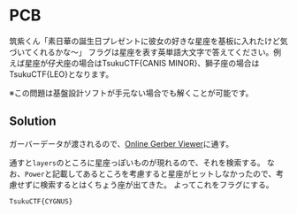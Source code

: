 # PCB
筑紫くん「素日華の誕生日プレゼントに彼女の好きな星座を基板に入れたけど気づいてくれるかな～」
フラグは星座を表す英単語大文字で答えてください。例えば星座が仔犬座の場合はTsukuCTF{CANIS MINOR}、獅子座の場合はTsukuCTF{LEO}となります。

※この問題は基盤設計ソフトが手元ない場合でも解くことが可能です。

## Solution
ガーバーデータが渡されるので、[Online Gerber Viewer](https://www.pcbway.com/project/OnlineGerberViewer.html)に通す。

通すと`layers`のところに星座っぽいものが現れるので、それを検索する。
なお、`Power`と記載してあるところを考慮すると星座がヒットしなかったので、考慮せずに検索するとはくちょう座が出てきた。
よってこれをフラグにする。

`TsukuCTF{CYGNUS}`